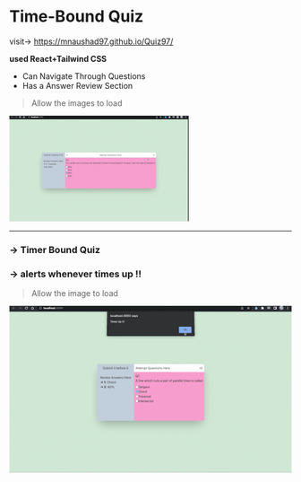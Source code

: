 # Time-Bound Quiz

visit-> https://mnaushad97.github.io/Quiz97/

**used React+Tailwind CSS**

- Can Navigate Through Questions
- Has a Answer Review Section

> Allow the images to load


<img src="https://github.com/MNaushad97/Quiz97/blob/main/quizOverview.gif"/>





-----------------------------------------------------------------------------------------------------------------------------------------------------------

### →  Timer Bound Quiz
### →  alerts whenever times up !!

> Allow the image to load

<img src="https://github.com/MNaushad97/Quiz97/blob/main/quizTimesUp.gif" />
